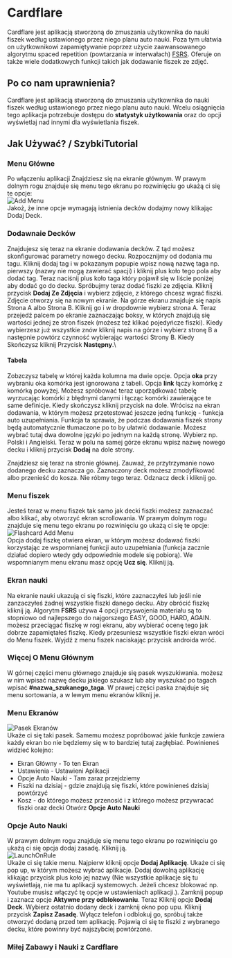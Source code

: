 # Cardflare

Cardflare jest aplikacją stworzoną do zmuszania użytkownika do nauki fiszek według ustawionego przez niego planu auto nauki. Poza tym ułatwia on użytkownikowi zapamiętywanie poprzez użycie zaawansowanego algorytmu spaced repetition (powtarzania w interwałach) [FSRS](https://github.com/open-spaced-repetition/py-fsrs). Oferuje on także wiele dodatkowych funkcji takich jak dodawanie fiszek ze zdjęć.

## Po co nam uprawnienia?
Cardflare jest aplikacją stworzoną do zmuszania użytkownika do nauki fiszek według ustawionego przez niego planu auto nauki. Wcelu osiągnięcia tego aplikacja potrzebuje dostępu do **statystyk użytkowania** oraz do opcji wyświetlaj nad innymi dla wyświetlania fiszek.

## Jak Używać? / SzybkiTutorial
### Menu Główne
Po włączeniu aplikacji Znajdziesz się na ekranie głównym. W prawym dolnym rogu znajduje się menu tego ekranu po rozwinięciu go ukażą ci się te opcje:\
![Add Menu](Screenshot_20250514_205205_CardFlare.jpg)\
Jakoż, że inne opcje wymagają istnienia decków dodajmy nowy klikając Dodaj Deck.

### Dodawnaie Decków
Znajdujesz się teraz na ekranie dodawania decków. Z tąd możesz skonfigurować parametry nowego decku. Rozpocznijmy od dodania mu tagu. Kliknij dodaj tag i w pokazanym popupie wpisz nową nazwę taga np. pierwszy (nazwy nie mogą zawierać spacji) i kliknij plus koło tego pola aby dodać tag. Teraz naciśnij plus koło taga który pojawił się w liście poniżej aby dodać go do decku.
Spróbujmy teraz dodać fiszki ze zdjęcia. Kliknij przycisk **Dodaj Ze Zdjęcia** i wybierz zdjęcie, z którego chcesz wgrać fiszki. Zdjęcie otworzy się na nowym ekranie. Na górze ekranu znajduje się napis Strona A albo Strona B. Kliknij go i w dropdownie wybierz strona A. Teraz przejedź palcem po ekranie zaznaczając boksy, w których znajdują się wartości jednej ze stron fiszek (możesz też klikać pojedyńcze fiszki). Kiedy wybierzesz już wszystkie znów kliknij napis na górze i wybierz stronę B a następnie powtórz czynność wybierając wartości Strony B. Kiedy Skończysz kliknij Przycisk **Następny**.\
#### Tabela
Zobzczysz tabelę w której każda kolumna ma dwie opcje. Opcja **oka** przy wybraniu oka komórka jest ignorowana z tabeli. Opcja **link** łączy komórkę z komórką powyżej. Możesz spróbować teraz uporządkować tabelę wyrzucając komórki z błędnymi danymi i łącząc komórki zawierające te same definicje. Kiedy skończysz kliknij przycisk na dole.
Wrócisz na ekran dodawania, w którym możesz przetestować jeszcze jedną funkcję - funkcja auto uzupełniania. Funkcja ta sprawia, że podczas dodawania fiszek strony będą automatycznie tłumaczone po to by ułatwić dodawanie. Możesz wybrać tutaj dwa dowolne języki po jednym na każdą stronę. Wybierz np. Polski i Angielski. Teraz w polu na samej górze ekranu wpisz nazwę nowego decku i kliknij przycisk **Dodaj** na dole strony.

Znajdziesz się teraz na stronie głównej. Zauważ, że przytrzymanie nowo dodanego decku zaznacza go. Zaznaczony deck możesz zmodyfikować albo przenieść do kosza. Nie róbmy tego teraz. Odznacz deck i kliknij go.

### Menu fiszek
Jesteś teraz w menu fiszek tak samo jak decki fiszki możesz zaznaczać albo klikać, aby otworzyć ekran scrollowania.  W prawym dolnym rogu znajduje się menu tego ekranu po rozwinięciu go ukażą ci się te opcje:\
![Flashcard Add Menu](Screenshot_20250514_205156_CardFlare.jpg)\
Opcja dodaj fiszkę otwiera ekran, w którym możesz dodawać fiszki korzystając ze wspomnianej funkcji auto uzupełniania (funkcja zacznie działać dopiero wtedy gdy odpowiednie modele się pobiorą).
We wspomnianym menu ekranu masz opcję **Ucz się**. Kliknij ją. 

### Ekran nauki
Na ekranie nauki ukazują ci się fiszki, które zaznaczyłeś lub jeśli nie zanzaczyłeś żadnej wszystkie fiszki danego decku. Aby obrócić fiszkę kliknij ją. Algorytm **FSRS** używa 4 opcji przyswojenia materiału są to stopniowo od najlepszego do najgorszego EASY, GOOD, HARD, AGAIN. możesz przeciągać fiszkę w rogi ekranu, aby wybierać ocenę tego jak dobrze zapamiętałeś fiszkę. Kiedy przesuniesz wszystkie fiszki ekran wróci do Menu fiszek. Wyjdź z menu fiszek naciskając przycisk androida wróć.

### Więcej O Menu Głównym
W górnej części menu głównego znajduje się pasek wyszukiwania. możesz w nim wpisać nazwę decku jakiego szukasz lub aby wyszukać po tagach wpisać **#nazwa_szukanego_taga**. W prawej części paska znajduje się menu sortowania, a w lewym menu ekranów kliknij je.

### Menu Ekranów
![Pasek Ekranów](Screenshot_20250514_205136_CardFlare.jpg)\
Ukaże ci się taki pasek. Samemu możesz popróbować jakie funkcje zawiera każdy ekran bo nie będziemy się w to bardziej tutaj zagłębiać.
Powinieneś widzieć kolejno:
* Ekran Główny - To ten Ekran
* Ustawienia - Ustawieni Aplikacji
* Opcje Auto Nauki - Tam zaraz przejdziemy
* Fiszki na dzisiaj - gdzie znajdują się fiszki, które powinieneś dzisiaj powtórzyć
* Kosz - do którego możesz przenosić i z którego możesz przywracać fiszki oraz decki
Otwórz **Opcje Auto Nauki**

### Opcje Auto Nauki
W prawym dolnym rogu znajduje się menu tego ekranu po rozwinięciu go ukażą ci się opcja dodaj zasadę. Kliknij ją.\
![LaunchOnRule](Screenshot_20250514_205229_CardFlare.jpg)\
Ukaże ci się takie menu. Najpierw kliknij opcje **Dodaj Aplikację**. Ukaże ci się pop up, w którym możesz wybrać aplikacje. Dodaj dowolną aplikację klikając przycisk plus koło jej nazwy (Nie wszystkie aplikacje się tu wyświetlają, nie ma tu aplikacji systemowych. Jeżeli chcesz blokować np. Youtube musisz włączyć tę opcje w ustawieniach aplikacji.). Zamknij popup i zaznacz opcje **Aktywne przy odblokowaniu**. Teraz Kliknij opcje **Dodaj Deck**. Wybierz ostatnio dodany deck i zamknij okno pop upu. Kliknij przycisk **Zapisz Zasadę**. Wyłącz telefon i odblokuj go, spróbuj także otworzyć dodaną przed tem aplikację. Pojawią ci się te fiszki z wybranego decku, które powinny być najszybciej powtórzone. 

### Miłej Zabawy i Nauki z Cardflare
